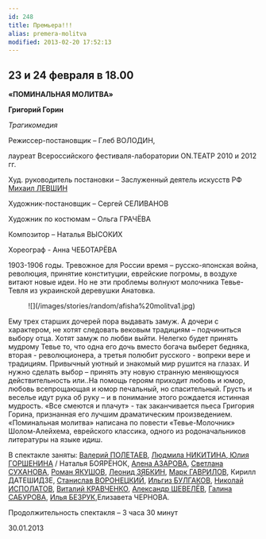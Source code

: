 ```yaml
---
id: 248
title: Премьера!!!
alias: premera-molitva
modified: 2013-02-20 17:52:13
---
```


## 23 и 24 февраля в 18.00

**«ПОМИНАЛЬНАЯ МОЛИТВА»**

**Григорий Горин**

_Трагикомедия_

Режиссер-постановщик – Глеб ВОЛОДИН,

лауреат Всероссийского фестиваля-лаборатории ON.ТЕАТР 2010 и 2012 гг.

Худ. руководитель постановки – Заслуженный деятель искусств РФ [Михаил ЛЕВШИН](153-mihail-levshin.html)

Художник-постановщик – Сергей СЕЛИВАНОВ

Художник по костюмам – Ольга ГРАЧЁВА

Композитор – Наталья ВЫСОКИХ

Хореограф - Анна ЧЕБОТАРЁВА

1903-1906 годы. Тревожное для России время – русско-японская война, революция, принятие конституции, еврейские погромы, в воздухе витают новые идеи. Но не эти проблемы волнуют молочника Тевье-Тевля из украинской деревушки Анатовка.

<figure>
![](/images/stories/random/afisha%20molitva1.jpg)
</figure>

Ему трех старших дочерей пора выдавать замуж. А дочери с характером, не хотят следовать вековым традициям – подчиниться выбору отца. Хотят замуж по любви выйти. Нелегко будет принять мудрому Тевье то, что одна его дочь вместо богача выберет бедняка, вторая - революционера, а третья полюбит русского - вопреки вере и традициям. Привычный уютный и знакомый мир рушится на глазах. И нужно сделать выбор – принять эту новую странную меняющуюся действительность или..На помощь героям приходит любовь и юмор, любовь всепрощающая и юмор печальный, но спасительный. Грусть и веселье идут рука об руку – и в понимание этого рождается истинная мудрость. «Все смеются и плачут» - так заканчивается пьеса Григория Горина, признанная его лучшим драматическим произведением. «Поминальная молитва» написана по повести «Тевье-Молочник» Шолом-Алейхема, еврейского классика, одного из родоначальников литературы на языке идиш.

В спектакле заняты: [Валерий ПОЛЕТАЕВ](011-03-14-08-02-00.html), [Людмила НИКИТИНА](63-lyda-nikitina.html),[ Юлия ГОРШЕНИНА](49-ylia-gorshenina.html) / Наталья БОЯРЁНОК, [Алена АЗАРОВА](86-alena-azarova.html), [Светлана СУХАНОВА](48-svetlana-suhanova.html), [Роман ЯКУШОВ](88-roman-yakushov.html), [Леонид ЗЯБКИН](67-leonid-zabkin.html), [Марк ГАВРИЛОВ](112-mark-gavrilov.html), Кирилл ДАТЕШИДЗЕ, [Станислав ВОРОНЕЦКИЙ](51-stas-voronetski.html), [Ильгиз БУЛГАКОВ](77-ilgiz-bulgakov.html), [Николай ИСПОЛАТОВ](54-nikolai-ispolatov.html), [Виталий КРАВЧЕНКО](66-vitalii-kravchenko.html), [Александр ШЕВЕЛЁВ](87-aleksandr-shevelov.html), [Галина САБУРОВА](61-galina-saburova.html), [Илья БЕЗРУК,](83-bezryk-ilya.html)Елизавета ЧЕРНОВА.

Продолжительность спектакля – 3 часа 30 минут

30.01.2013

